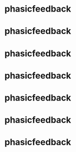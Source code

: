 # phasicfeedback
# phasicfeedback
# phasicfeedback
# phasicfeedback
# phasicfeedback
# phasicfeedback
# phasicfeedback
